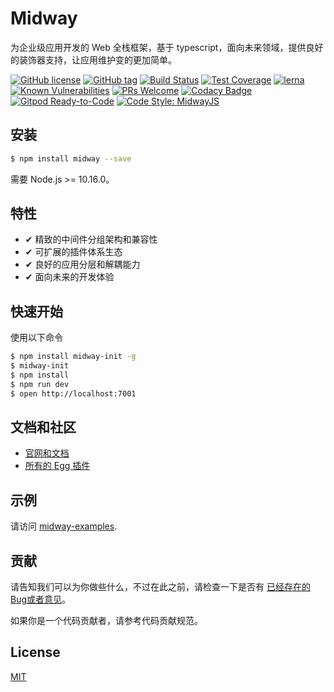 # Midway

为企业级应用开发的 Web 全栈框架，基于 typescript，面向未来领域，提供良好的装饰器支持，让应用维护变的更加简单。

[![GitHub license](https://img.shields.io/badge/license-MIT-blue.svg)](https://github.com/midwayjs/midway/blob/master/LICENSE)
[![GitHub tag](https://img.shields.io/github/tag/midwayjs/midway.svg)]()
[![Build Status](https://travis-ci.org/midwayjs/midway.svg?branch=develop)](https://travis-ci.org/midwayjs/midway)
[![Test Coverage](https://img.shields.io/codecov/c/github/midwayjs/midway/master.svg)](https://codecov.io/gh/midwayjs/midway/branch/master)
[![lerna](https://img.shields.io/badge/maintained%20with-lerna-cc00ff.svg)](https://lernajs.io/)
[![Known Vulnerabilities](https://snyk.io/test/npm/midway/badge.svg)](https://snyk.io/test/npm/midway)
[![PRs Welcome](https://img.shields.io/badge/PRs-welcome-brightgreen.svg)](https://github.com/midwayjs/midway/pulls)
[![Codacy Badge](https://api.codacy.com/project/badge/Grade/856737478fa94e78bce39d5fc2315cec)](https://www.codacy.com/app/czy88840616/midway?utm_source=github.com&amp;utm_medium=referral&amp;utm_content=midwayjs/midway&amp;utm_campaign=Badge_Grade)
[![Gitpod Ready-to-Code](https://img.shields.io/badge/Gitpod-Ready--to--Code-blue?logo=gitpod)](https://gitpod.io/#https://github.com/midwayjs/midway)
[![Code Style: MidwayJS](https://img.shields.io/badge/code%20style-midwayjs-brightgreen.svg)](https://github.com/midwayjs/mwts)

## 安装

```bash
$ npm install midway --save
```
需要 Node.js >= 10.16.0。

## 特性

- ✔︎ 精致的中间件分组架构和兼容性
- ✔︎ 可扩展的插件体系生态
- ✔︎ 良好的应用分层和解耦能力
- ✔︎ 面向未来的开发体验

## 快速开始

使用以下命令

```bash
$ npm install midway-init -g
$ midway-init
$ npm install
$ npm run dev
$ open http://localhost:7001
```

## 文档和社区

- [官网和文档](https://midwayjs.org/midway/)
- [所有的 Egg 插件](https://github.com/search?q=topic%3Aegg-plugin&type=Repositories)

## 示例

请访问 [midway-examples](https://github.com/midwayjs/midway-examples).


## 贡献


请告知我们可以为你做些什么，不过在此之前，请检查一下是否有 [已经存在的Bug或者意见](http://github.com/midwayjs/midway/issues)。

如果你是一个代码贡献者，请参考代码贡献规范。

## License

[MIT](http://github.com/midwayjs/midway/blob/master/LICENSE)
